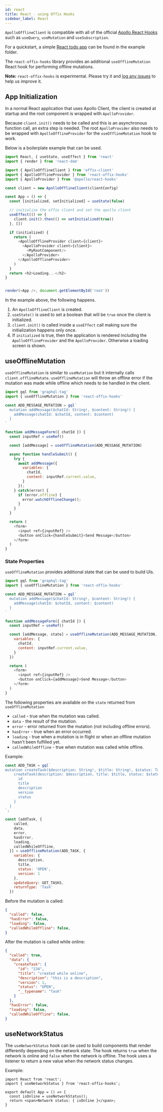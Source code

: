 ```yaml
---
id: react
title: React - using Offix Hooks
sidebar_label: React
---
```


`ApolloOfflineClient` is compatible with all of the official [Apollo React Hooks](https://www.apollographql.com/docs/react/api/react-hooks/) such as `useQuery`, `useMutation` and `useSubscription`. 

For a quickstart, a simple [React todo app](https://github.com/aerogear/offix/tree/master/examples/react-native) can be found in the example folder.

The `react-offix-hooks` library provides an additional `useOfflineMutation` React hook for performing offline mutations.

**Note:** `react-offix-hooks` is experimental. Please try it and [log any issues](https://github.com/aerogear/offix/issues/new/choose) to help us improve it.

## App Initialization

In a normal React application that uses Apollo Client, the client is created at startup and the root component is wrapped with `ApolloProvider`.

Because `client.init()` needs to be called and this is an asynchronous function call, an extra step is needed. The root `ApolloProvider` also needs to be wrapped with `ApolloOfflineProvider` for the `useOfflineMutation` hook to work.

Below is a boilerplate example that can be used.

```javascript
import React, { useState, useEffect } from 'react'
import { render } from 'react-dom'

import { ApolloOfflineClient } from 'offix-client'
import { ApolloOfflineProvider } from 'react-offix-hooks'
import { ApolloProvider } from '@apollo/react-hooks'

const client = new ApolloOfflineClient(clientConfig)

const App = () => {
  const [initialized, setInitialized] = useState(false)

  // initialize the offix client and set the apollo client
  useEffect(() => {
    client.init().then(() => setInitialized(true))
  }, [])

  if (initialized) {
    return (
      <ApolloOfflineProvider client={client}>
        <ApolloProvider client={client}>
          <MyRootComponent/>
        </ApolloProvider>
      </ApolloOfflineProvider>
    )
  }
  return <h2>Loading...</h2>
}


render(<App />, document.getElementById('root'))
```

In the example above, the following happens.

1. An `ApolloOfflineClient` is created.
2. `useState()` is used to set a boolean that will be `true` once the client is initialized.
3. `client.init()` is called inside a `useEffect` call making sure the initialization happens only once.
4. If `initialized` is true, then the application is rendered including the `ApolloOfflineProvider` and the `ApolloProvider`. Otherwise a loading screen is shown.

## useOfflineMutation
`useOfflineMutation` is similar to `useMutation` but it internally calls `client.offlineMutate`. `useOfflineMutation` will throw an offline error if the mutation was made while offline which needs to be handled in the client.


```javascript
import gql from 'graphql-tag'
import { useOfflineMutation } from 'react-offix-hooks'

const ADD_MESSAGE_MUTATION = gql`
  mutation addMessage($chatId: String!, $content: String!) {
    addMessage(chatId: $chatId, content: $content)
  }
`

function addMessageForm({ chatId }) {
  const inputRef = useRef()

  const [addMessage] = useOfflineMutation(ADD_MESSAGE_MUTATION)

  async function handleSubmit() {
    try {
      await addMessage({
        variables: {
          chatId,
          content: inputRef.current.value,
        }
      });
    } catch(error) {
      if (error.offline) {
        error.watchOfflineChange();
      }
    }
  }

  return (
    <form>
      <input ref={inputRef} />
      <button onClick={handleSubmit}>Send Message</button>
    </form>
  )
}
```


### State Properties

`useOfflineMutation` provides additional state that can be used to build UIs.

```javascript
import gql from 'graphql-tag'
import { useOfflineMutation } from 'react-offix-hooks'

const ADD_MESSAGE_MUTATION = gql`
  mutation addMessage($chatId: String!, $content: String!) {
    addMessage(chatId: $chatId, content: $content)
  }
`

function addMessageForm({ chatId }) {
  const inputRef = useRef()

  const [addMessage, state] = useOfflineMutation(ADD_MESSAGE_MUTATION, {
    variables: {
      chatId,
      content: inputRef.current.value,
    }
  })

  return (
    <form>
      <input ref={inputRef} />
      <button onClick={addMessage}>Send Message</button>
    </form>
  )
}
```

The following properties are available on the `state` returned from `useOfflineMutation`

* `called` - true when the mutation was called.
* `data` - the result of the mutation.
* `error` - error returned from the mutation (not including offline errors).
* `hasError` - true when an error occurred.
* `loading` - true when a mutation is in flight or when an offline mutation hasn't been fulfilled yet.
* `calledWhileOffline` - true when mutation was called while offline.

Example:

```js
const ADD_TASK = gql`
mutation createTask($description: String!, $title: String!, $status: TaskStatus){
    createTask(description: $description, title: $title, status: $status){
      id
      title
      description
      version
      status
    }
  }
`;

const [addTask, {
    called,
    data,
    error,
    hasError,
    loading,
    calledWhileOffline,
  }] = useOfflineMutation(ADD_TASK, {
    variables: {
      description,
      title,
      status: 'OPEN',
      version: 1
    },
    updateQuery: GET_TASKS,
    returnType: 'Task'
  })
```

Before the mutation is called:

```json
{
  "called": false,
  "hasError": false,
  "loading": false,
  "calledWhileOffline": false,
}
```

After the mutation is called while online:

```json
{
  "called": true,
  "data": {
    "createTask": {
      "id": "134",
      "title": "created while online",
      "description": "this is a description",
      "version": 1,
      "status": "OPEN",
      "__typename": "Task"
    }
  },
  "hasError": false,
  "loading": false,
  "calledWhileOffline": false,
}
```

## useNetworkStatus

The `useNetworkStatus` hook can be used to build components that render differently depending on the network state. The hook returns `true` when the network is online and `false` when the network is offline. The hook uses a listener to return a new value when the network status changes.

Example:

```
import React from 'react';
import { useNetworkStatus } from 'react-offix-hooks';

export default App = () => {
  const isOnline = useNetworkStatus();
  return <span>Network status: { isOnline }</span>;
}
```